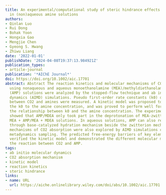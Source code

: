 ```yaml
---
title: An experimental/computational study of steric hindrance effects on CO2 absorption
  in (non)aqueous amine solutions
authors:
- Qinlan Luo
- Rui Dong
- Bohak Yoon
- Hongxia Gao
- Mengjie Chen
- Gyeong S. Hwang
- Zhiwu Liang
date: '2022-01-01'
publishDate: '2024-04-08T19:37:13.984921Z'
publication_types:
- article-journal
publication: '*AIChE Journal*'
doi: https://doi.org/10.1002/aic.17701
abstract: Abstract The reaction kinetics and molecular mechanisms of CO2 absorption
  using nonaqueous and aqueous monoethanolamine (MEA)/methyldiethanolamine (MDEA)/2-amino-2-methy-1-propanol
  (AMP) solutions were analyzed by the stopped-flow technique and ab initio molecular
  dynamics (AIMD) simulations. Pseudo first-order rate constants (k0) of reactions
  between CO2 and amines were measured. A kinetic model was proposed to correlate
  the k0 to the amine concentration, and was proved to perform well for predicting
  the relationship between k0 and the amine concentration. The experimental results
  showed that AMP/MDEA only took part in the deprotonation of MEA-zwitterion in nonaqueous
  MEA + AMP/MEA + MDEA solutions. In aqueous solutions, AMP can also react with CO2
  through base-catalyzed hydration mechanism beside the zwitterion mechanism. Molecular
  mechanisms of CO2 absorption were also explored by AIMD simulations coupled with
  metadynamics sampling. The predicted free-energy barriers of key elementary reactions
  verified the kinetic model and demonstrated the different molecular mechanisms for
  the reaction between CO2 and AMP.
tags:
- ab initio molecular dynamics
- CO2 absorption mechanism
- kinetic model
- reaction kinetics
- steric hindrance
links:
- name: URL
  url: https://aiche.onlinelibrary.wiley.com/doi/abs/10.1002/aic.17701
---
```

